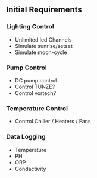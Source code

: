 ## Initial Requirements


### Lighting Control
* Unlimited led Channels
* Simulate sunrise/setset
* Simulate moon-cycle

### Pump Control
* DC pump control
* Control TUNZE?
* Control vortech?

### Temperature Control
* Control Chiller / Heaters / Fans

### Data Logging
* Temperature
* PH
* ORP
* Condactivity

